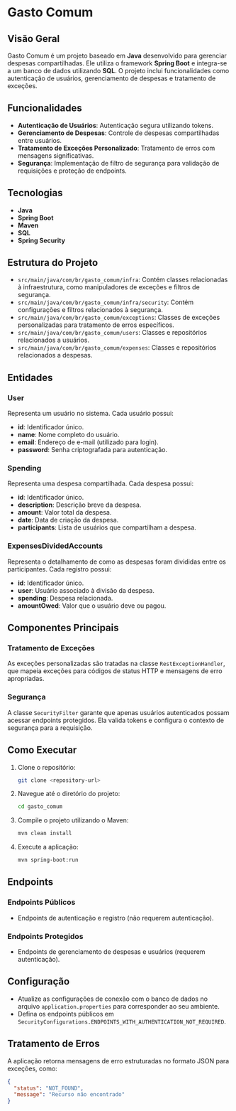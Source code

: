 # Gasto Comum

## Visão Geral
Gasto Comum é um projeto baseado em **Java** desenvolvido para gerenciar despesas compartilhadas. Ele utiliza o framework **Spring Boot** e integra-se a um banco de dados utilizando **SQL**. O projeto inclui funcionalidades como autenticação de usuários, gerenciamento de despesas e tratamento de exceções.

## Funcionalidades
- **Autenticação de Usuários**: Autenticação segura utilizando tokens.
- **Gerenciamento de Despesas**: Controle de despesas compartilhadas entre usuários.
- **Tratamento de Exceções Personalizado**: Tratamento de erros com mensagens significativas.
- **Segurança**: Implementação de filtro de segurança para validação de requisições e proteção de endpoints.

## Tecnologias
- **Java**
- **Spring Boot**
- **Maven**
- **SQL**
- **Spring Security**

## Estrutura do Projeto
- `src/main/java/com/br/gasto_comum/infra`: Contém classes relacionadas à infraestrutura, como manipuladores de exceções e filtros de segurança.
- `src/main/java/com/br/gasto_comum/infra/security`: Contém configurações e filtros relacionados à segurança.
- `src/main/java/com/br/gasto_comum/exceptions`: Classes de exceções personalizadas para tratamento de erros específicos.
- `src/main/java/com/br/gasto_comum/users`: Classes e repositórios relacionados a usuários.
- `src/main/java/com/br/gasto_comum/expenses`: Classes e repositórios relacionados a despesas.

## Entidades
### User
Representa um usuário no sistema. Cada usuário possui:
- **id**: Identificador único.
- **name**: Nome completo do usuário.
- **email**: Endereço de e-mail (utilizado para login).
- **password**: Senha criptografada para autenticação.

### Spending
Representa uma despesa compartilhada. Cada despesa possui:
- **id**: Identificador único.
- **description**: Descrição breve da despesa.
- **amount**: Valor total da despesa.
- **date**: Data de criação da despesa.
- **participants**: Lista de usuários que compartilham a despesa.

### ExpensesDividedAccounts
Representa o detalhamento de como as despesas foram divididas entre os participantes. Cada registro possui:
- **id**: Identificador único.
- **user**: Usuário associado à divisão da despesa.
- **spending**: Despesa relacionada.
- **amountOwed**: Valor que o usuário deve ou pagou.

## Componentes Principais
### Tratamento de Exceções
As exceções personalizadas são tratadas na classe `RestExceptionHandler`, que mapeia exceções para códigos de status HTTP e mensagens de erro apropriadas.

### Segurança
A classe `SecurityFilter` garante que apenas usuários autenticados possam acessar endpoints protegidos. Ela valida tokens e configura o contexto de segurança para a requisição.

## Como Executar
1. Clone o repositório:
   ```bash
   git clone <repository-url>
   ```
2. Navegue até o diretório do projeto:
   ```bash
   cd gasto_comum
   ```
3. Compile o projeto utilizando o Maven:
   ```bash
   mvn clean install
   ```
4. Execute a aplicação:
   ```bash
   mvn spring-boot:run
   ```

## Endpoints
### Endpoints Públicos
- Endpoints de autenticação e registro (não requerem autenticação).

### Endpoints Protegidos
- Endpoints de gerenciamento de despesas e usuários (requerem autenticação).

## Configuração
- Atualize as configurações de conexão com o banco de dados no arquivo `application.properties` para corresponder ao seu ambiente.
- Defina os endpoints públicos em `SecurityConfigurations.ENDPOINTS_WITH_AUTHENTICATION_NOT_REQUIRED`.

## Tratamento de Erros
A aplicação retorna mensagens de erro estruturadas no formato JSON para exceções, como:
```json
{
  "status": "NOT_FOUND",
  "message": "Recurso não encontrado"
}
```